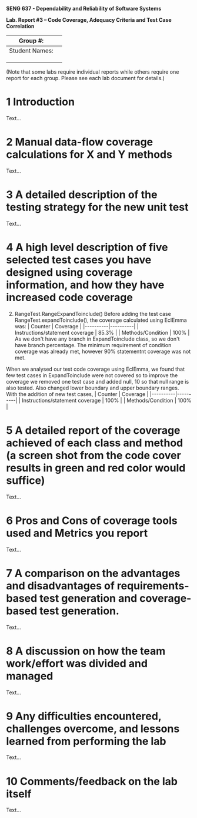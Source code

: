 **SENG 637 - Dependability and Reliability of Software Systems**

**Lab. Report #3 – Code Coverage, Adequacy Criteria and Test Case Correlation**

| Group \#:      |     |
| -------------- | --- |
| Student Names: |     |
|                |     |
|                |     |
|                |     |

(Note that some labs require individual reports while others require one report
for each group. Please see each lab document for details.)

# 1 Introduction

Text…

# 2 Manual data-flow coverage calculations for X and Y methods

Text…

# 3 A detailed description of the testing strategy for the new unit test

Text…

# 4 A high level description of five selected test cases you have designed using coverage information, and how they have increased code coverage

2. RangeTest.RangeExpandToinclude()
Before adding the test case RangeTest.expandToinclude(), the coverage calculated using EclEmma was:
| Counter  | Coverage |
|----------|----------|
| Instructions/statement coverage   | 85.3%   |
| Methods/Condition   | 100%   |
As we don't have any branch in ExpandToinclude class, so we don't have branch percentage.
The minimum requirement of condition coverage was already met, however 90% statementnt coverage was not met.

When we analysed our test code coverage using EclEmma, we found that few test cases in ExpandToinclude were not covered so to improve the coverage we removed one test case and added null, 10 so that null range is also tested. Also changed lower boundary and upper boundary ranges.
With the addition of new test cases, 
| Counter | Coverage |
|----------|----------|
| Instructions/statement coverage   | 100%   |
| Methods/Condition   | 100%   |
	

# 5 A detailed report of the coverage achieved of each class and method (a screen shot from the code cover results in green and red color would suffice)

Text…

# 6 Pros and Cons of coverage tools used and Metrics you report

Text…

# 7 A comparison on the advantages and disadvantages of requirements-based test generation and coverage-based test generation.

Text…

# 8 A discussion on how the team work/effort was divided and managed

Text…

# 9 Any difficulties encountered, challenges overcome, and lessons learned from performing the lab

Text…

# 10 Comments/feedback on the lab itself

Text…
